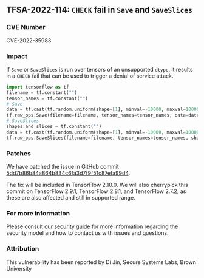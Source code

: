 ## TFSA-2022-114: `CHECK` fail in `Save` and `SaveSlices`

### CVE Number
CVE-2022-35983

### Impact
If `Save` or `SaveSlices` is run over tensors of an unsupported `dtype`, it results in a `CHECK` fail that can be used to trigger a denial of service attack.
```python
import tensorflow as tf
filename = tf.constant("")
tensor_names = tf.constant("")
# Save
data = tf.cast(tf.random.uniform(shape=[1], minval=-10000, maxval=10000, dtype=tf.int64, seed=-2021), tf.uint64)
tf.raw_ops.Save(filename=filename, tensor_names=tensor_names, data=data, )
# SaveSlices
shapes_and_slices = tf.constant("")
data = tf.cast(tf.random.uniform(shape=[1], minval=-10000, maxval=10000, dtype=tf.int64, seed=9712), tf.uint32)
tf.raw_ops.SaveSlices(filename=filename, tensor_names=tensor_names, shapes_and_slices=shapes_and_slices, data=data, )
```

### Patches
We have patched the issue in GitHub commit [5dd7b86b84a864b834c6fa3d7f9f51c87efa99d4](https://github.com/tensorflow/tensorflow/commit/5dd7b86b84a864b834c6fa3d7f9f51c87efa99d4).

The fix will be included in TensorFlow 2.10.0. We will also cherrypick this commit on TensorFlow 2.9.1, TensorFlow 2.8.1, and TensorFlow 2.7.2, as these are also affected and still in supported range.


### For more information
Please consult [our security guide](https://github.com/tensorflow/tensorflow/blob/master/SECURITY.md) for more information regarding the security model and how to contact us with issues and questions.


### Attribution
This vulnerability has been reported by Di Jin, Secure Systems Labs, Brown University
